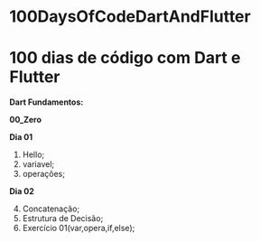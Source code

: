# 100DaysOfCodeDartAndFlutter

# 100 dias de código com Dart e Flutter

**Dart Fundamentos:**

**00_Zero**

**Dia 01**

1. Hello;
2. variavel;
3. operações;

**Dia 02**

4. Concatenação;
5. Estrutura de Decisão;
6. Exercício 01(var,opera,if,else);

